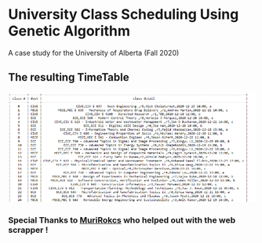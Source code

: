 # University Class Scheduling Using Genetic Algorithm

A case study for the University of Alberta (Fall 2020)

## The resulting TimeTable

![](images/Capture3.PNG)

### Special Thanks to [MuriRokcs](https://github.com/MuriRokcs) who helped out with the web scrapper !
